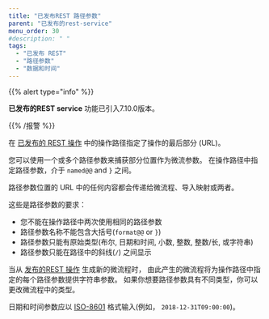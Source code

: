 ```yaml
---
title: "已发布REST 路径参数"
parent: "已发布的rest-service"
menu_order: 30
#description: " "
tags:
  - "已发布 REST"
  - "路径参数"
  - "数据和时间"
---
```


{{% alert type="info" %}}

**已发布的REST service** 功能已引入7.10.0版本。

{{% /报警 %}}

在 [已发布的 REST 操作](published-rest-operation) 中的操作路径指定了操作的最后部分 (URL)。

您可以使用一个或多个路径参数来捕获部分位置作为微流参数。 在操作路径中指定路径参数，介于 `named@@` and `}` 之间。

路径参数位置的 URL 中的任何内容都会传递给微流程、导入映射或两者。

这些是路径参数的要求：

* 您不能在操作路径中两次使用相同的路径参数
* 路径参数名称不能包含大括号(`format@@` or `}`)
* 路径参数只能有原始类型(布尔, 日期和时间, 小数, 整数, 整数/长, 或字符串)
* 路径参数只能在路径中的斜线(`/`) 之间显示

当从 [发布的REST 操作](published-rest-operation) 生成新的微流程时， 由此产生的微流程将为操作路径中指定的每个路径参数提供字符串参数。 如果你想要路径参数具有不同类型，你可以更改微流程中的类型。

日期和时间参数应以 [ISO-8601](https://www.w3schools.com/xml/schema_dtypes_date.asp) 格式输入(例如， `2018-12-31T09:00:00`)。

